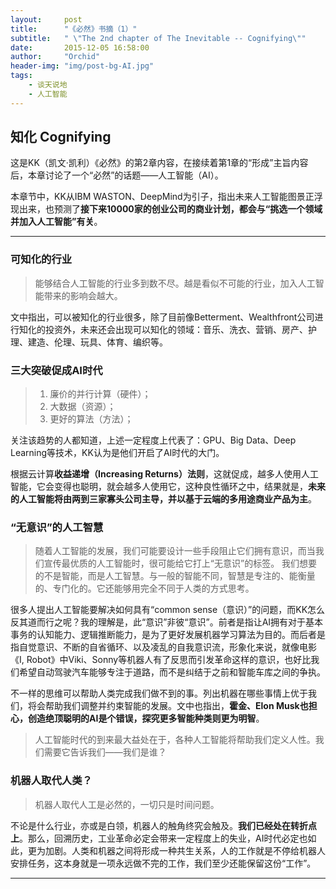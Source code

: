 ```yaml
---
layout:     post
title:      "《必然》书摘（1）"
subtitle:   " \"The 2nd chapter of The Inevitable -- Cognifying\""
date:       2015-12-05 16:58:00
author:     "Orchid"
header-img: "img/post-bg-AI.jpg"
tags:
    - 谈天说地
    - 人工智能
---
```


## 知化 Cognifying

这是KK（凯文·凯利）《必然》的第2章内容，在接续着第1章的“形成”主旨内容后，本章讨论了一个“必然”的话题——人工智能（AI）。

本章节中，KK从IBM WASTON、DeepMind为引子，指出未来人工智能图景正浮现出来，也预测了**接下来10000家的创业公司的商业计划，都会与“挑选一个领域并加入人工智能”有关**。

---

### 可知化的行业

> 能够结合人工智能的行业多到数不尽。越是看似不可能的行业，加入人工智能带来的影响会越大。

文中指出，可以被知化的行业很多，除了目前像Betterment、Wealthfront公司进行知化的投资外，未来还会出现可以知化的领域：音乐、洗衣、营销、房产、护理、建造、伦理、玩具、体育、编织等。

### 三大突破促成AI时代

> 1. 廉价的并行计算（硬件）；
> 2. 大数据（资源）；
> 3. 更好的算法（方法）；

关注该趋势的人都知道，上述一定程度上代表了：GPU、Big Data、Deep Learning等技术，KK认为是他们开启了AI时代的大门。

根据云计算**收益递增（Increasing Returns）法则**，这就促成，越多人使用人工智能，它会变得也聪明，就会越多人使用它，这种良性循环之中，结果就是，**未来的人工智能将由两到三家寡头公司主导，并以基于云端的多用途商业产品为主**。

### “无意识”的人工智慧

> 随着人工智能的发展，我们可能要设计一些手段阻止它们拥有意识，而当我们宣传最优质的人工智能时，很可能给它打上“无意识”的标签。
> 我们想要的不是智能，而是人工智慧。与一般的智能不同，智慧是专注的、能衡量的、专门化的。它还能够用完全不同于人类的方式思考。

很多人提出人工智能要解决如何具有“common sense（意识）”的问题，而KK怎么反其道而行之呢？我的理解是，此“意识”非彼“意识”。前者是指让AI拥有对于基本事务的认知能力、逻辑推断能力，是为了更好发展机器学习算法为目的。而后者是指自觉意识、不断的自省循环、以及凌乱的自我意识流，形象化来说，就像电影《I, Robot》中Viki、Sonny等机器人有了反思而引发革命这样的意识，也好比我们希望自动驾驶汽车能够专注于道路，而不是纠结于之前和智能车库之间的争执。

不一样的思维可以帮助人类完成我们做不到的事。列出机器在哪些事情上优于我们，将会帮助我们调整并约束智能的发展。文中也指出，**霍金、Elon Musk也担心，创造绝顶聪明的AI是个错误，探究更多智能种类则更为明智**。

> 人工智能时代的到来最大益处在于，各种人工智能将帮助我们定义人性。我们需要它告诉我们——我们是谁？

### 机器人取代人类？

> 机器人取代人工是必然的，一切只是时间问题。

不论是什么行业，亦或是白领，机器人的触角终究会触及。**我们已经处在转折点上**。那么，回溯历史，工业革命必定会带来一定程度上的失业，AI时代必定也如此，更为加剧。人类和机器之间将形成一种共生关系，人的工作就是不停给机器人安排任务，这本身就是一项永远做不完的工作，我们至少还能保留这份“工作”。

---